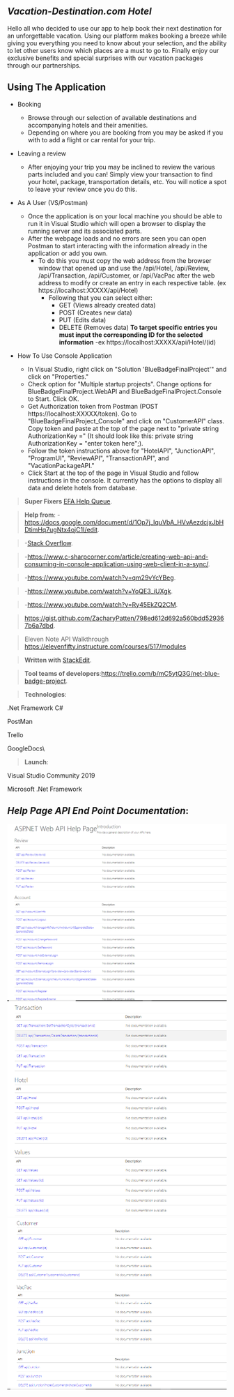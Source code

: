 ## *****Vacation-Destination.com Hotel*****
Hello all who decided to use our app to help book their next destination for an unforgettable vacation. Using our platform makes booking a breeze while giving you everything you need to know about your selection, and the ability to let other users know which places are a must to go to. Finally enjoy our exclusive benefits and special surprises with our vacation packages through our partnerships.

## Using The Application

 - Booking
	 - Browse through our selection of available destinations and accompanying hotels and their amenities.
	 - Depending on where you are booking from you may be asked if you with to add a flight or car rental for your trip.
 - Leaving a review
	 - After enjoying your trip you may be inclined to review the various parts included and you can! Simply view your transaction to find your hotel, package, transportation details, etc. You will notice a spot to leave your review once you do this.
	 
 - As A User (VS/Postman)
	 - Once the application is on your local machine you should be able to run it in Visual Studio which will open a browser to display the running server and its associated parts.
	 - After the webpage loads and no errors are seen you can open Postman to start interacting with the information already in the application or add you own.
		 - To do this you must copy the web address from the browser window that opened up and use the /api/Hotel, /api/Review, /api/Transaction, /api/Customer, or /api/VacPac after the web address to modify or create an entry in each respective table. (ex https://localhost:XXXXX/api/Hotel)
			 - Following that you can select either:
				 - GET (Views already created data)
				 - POST (Creates new data)
				 - PUT (Edits data)
				 - DELETE (Removes data)
**To target specific entries you must input the corresponding ID for the selected information** 
-ex  https://localhost:XXXXX/api/Hotel/(id)

- How To Use Console Application
	- In Visual Studio, right click on "Solution 'BlueBadgeFinalProject'" and click on "Properties."
	- Check option for "Multiple startup projects". Change options for BlueBadgeFinalProject.WebAPI and BlueBadgeFinalProject.Console to Start. Click OK.
	- Get Authorization token from Postman (POST https://localhost:XXXXX/token). Go to "BlueBadgeFinalProject_Console" and click on "CustomerAPI" class. Copy token and paste 	  at the top of the page next to "private string AuthorizationKey =" (It should look like this: private string AuthorizationKey = "enter token here";).
	- Follow the token instructions above for "HotelAPI", "JunctionAPI", "ProgramUI", "ReviewAPI", "TransactionAPI", and "VacationPackageAPI." 
	- Click Start at the top of the page in Visual Studio and follow instructions in the console. It currently has the options to display all data and delete hotels from    		database. 
	
> **Super Fixers** [EFA Help Queue](https://efahelpqueue.azurewebsites.net/Login).

> **Help from**: 
> -https://docs.google.com/document/d/1Op7j_IquVbA_HVvAezdcjxJbHDtimHq7ugNtx4ojC1I/edit.
 
> -[Stack Overflow](https://stackoverflow.com/).

> -https://www.c-sharpcorner.com/article/creating-web-api-and-consuming-in-console-application-using-web-client-in-a-sync/.

> -https://www.youtube.com/watch?v=qm29vYcYBeg.

> -https://www.youtube.com/watch?v=YoQE3_iUXgk.
 
> -https://www.youtube.com/watch?v=Ry45EkZQ2CM.
 
>https://gist.github.com/ZacharyPatten/798ed612d692a560bdd529367b6a7dbd.

>Eleven Note API Walkthrough https://elevenfifty.instructure.com/courses/517/modules 

> **Written with** [StackEdit](https://stackedit.io/).
 
> **Tool teams of developers**:https://trello.com/b/mC5ytQ3G/net-blue-badge-project.

>**Technologies**:

 .Net Framework C#

 PostMan

 Trello

 GoogleDocs\

>**Launch**:

 Visual Studio Community 2019 

 Microsoft .Net Framework
 
 ## *****Help Page API End Point Documentation*****:

![DataTabales](/Images/snipp1.PNG)
![DataTabales](/Images/snipp2.PNG)
![DataTabales](/Images/snipp3.PNG)
